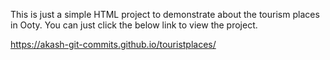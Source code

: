 This is just a simple HTML project to demonstrate about the tourism places in Ooty. You can just click the below link to view the project.


https://akash-git-commits.github.io/touristplaces/
